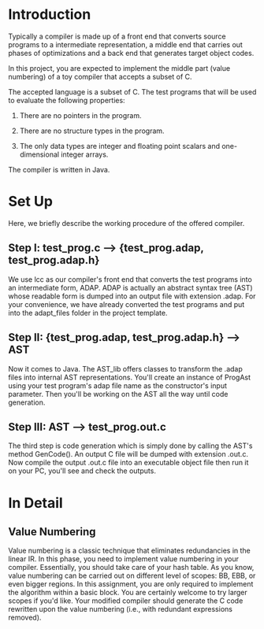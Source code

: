 # Introduction

	
Typically a compiler is made up of a front end that converts source programs to a intermediate representation, a middle end that carries out phases of optimizations and a back end that generates target object codes. 

In this project, you are expected to implement the middle part (value numbering) of a toy compiler that accepts a subset of C.

The accepted language is a subset of C. The test programs that will be used to evaluate the following properties:

1. There are no pointers in the program.
   
2. There are no structure types in the program.

3. The only data types are integer and floating point scalars and one-dimensional integer arrays.

   
The compiler is written in Java.


# Set Up

Here, we briefly describe the working procedure of the offered compiler.

## Step I: test_prog.c --> {test_prog.adap, test_prog.adap.h}

We use lcc as our compiler's front end that converts the test programs into an intermediate form, ADAP. 
ADAP is actually an abstract syntax tree (AST) whose readable form is dumped into an output file with extension .adap. 
For your convenience, we have already converted the test programs and put into the adapt_files folder in the project template.

## Step II: {test_prog.adap, test_prog.adap.h} --> AST

Now it comes to Java. 
The AST_lib offers classes to transform the .adap files into internal AST representations. 
You'll create an instance of ProgAst using your test program's adap file name as the constructor's input parameter. 
Then you'll be working on the AST all the way until code generation.

## Step III: AST --> test_prog.out.c

The third step is code generation which is simply done by calling the AST's method GenCode(). An output C file will be dumped with extension .out.c. 
Now compile the output .out.c file into an executable object file then run it on your PC, you'll see and check the outputs.

# In Detail

## Value Numbering
Value numbering is a classic technique that eliminates redundancies in the linear IR. 
In this phase, you need to implement value numbering in your compiler. 
Essentially, you should take care of your hash table. 
As you know, value numbering can be carried out on different level of scopes: BB, EBB, or even bigger regions. 
In this assignment, you are only required to implement the algorithm within a basic block. You are certainly welcome to try larger scopes if you'd like. 
Your modified compiler should generate the C code rewritten upon the value numbering (i.e., with redundant expressions removed).



